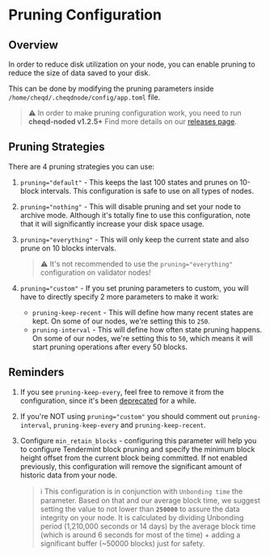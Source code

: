 # Pruning Configuration

## Overview

In order to reduce disk utilization on your node, you can enable pruning to reduce the size of data saved to your disk.

This can be done by modifying the pruning parameters inside `/home/cheqd/.cheqdnode/config/app.toml` file.

> :warning: In order to make pruning configuration work, you need to run **cheqd-noded v1.2.5+** Find more details on our [releases page](https://github.com/cheqd/cheqd-node/releases).
  
## Pruning Strategies

There are 4 pruning strategies you can use:

1. `pruning="default"` - This keeps the last 100 states and prunes on 10-block intervals. This configuration is safe to use on all types of nodes.
2. `pruning="nothing"` - This will disable pruning and set your node to archive mode. Although it's totally fine to use this configuration, note that it will significantly increase your disk space usage.
3. `pruning="everything"` - This will only keep the current state and also prune on 10 blocks intervals.
   > ⚠️ It's not recommended to use the `pruning="everything"` configuration on validator nodes!

4. `pruning="custom"` - If you set pruning parameters to custom, you will have to directly specify 2 more parameters to make it work:
   * `pruning-keep-recent` - This will define how many recent states are kept. On some of our nodes, we're setting this to `250`.
   * `pruning-interval` - This will define how often state pruning happens. On some of our nodes, we're setting this to `50`, which means it will start pruning operations after every 50 blocks.

## Reminders

1. If you see `pruning-keep-every`, feel free to remove it from the configuration, since it's been [deprecated](https://github.com/cosmos/cosmos-sdk/pull/11152) for a while.
2. If you're NOT using `pruning="custom"` you should comment out `pruning-interval`, `pruning-keep-every` and `pruning-keep-recent`.
3. Configure `min_retain_blocks` - configuring this parameter will help you to configure Tendermint block pruning and specify the minimum block height offset from the current block being committed. If not enabled previously, this configuration will remove the significant amount of historic data from your node.

   > ℹ️ This configuration is in conjunction with `Unbonding time` the parameter. Based on that and our average block time, we suggest setting the value to not lower than **`250000`** to assure the data integrity on your node. It is calculated by dividing Unbonding period (1,210,000 seconds or 14 days) by the average block time (which is around 6 seconds for most of the time) + adding a significant buffer (~50000 blocks) just for safety.
